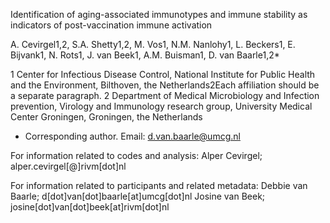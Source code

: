 Identification of aging-associated immunotypes and immune stability as indicators of post-vaccination immune activation

A. Cevirgel1,2, S.A. Shetty1,2, M. Vos1, N.M. Nanlohy1, L. Beckers1, E. Bijvank1, N. Rots1, J. van Beek1, A.M. Buisman1, D. van Baarle1,2*

1 Center for Infectious Disease Control, National Institute for Public Health and the Environment, Bilthoven, the Netherlands2Each affiliation should be a separate paragraph.
2 Department of Medical Microbiology and Infection prevention, Virology and Immunology research group, University Medical Center Groningen, Groningen, the Netherlands

* Corresponding author. Email:  d.van.baarle@umcg.nl


For information related to codes and analysis:
Alper Cevirgel; alper.cevirgel[@]rivm[dot]nl

For information related to participants and related metadata:
Debbie van Baarle; d[dot]van[dot]baarle[at]umcg[dot]nl
Josine van Beek; josine[dot]van[dot]beek[at]rivm[dot]nl

